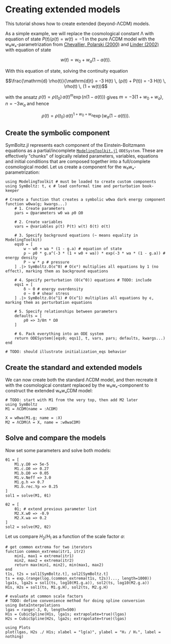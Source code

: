 # Creating extended models

This tutorial shows how to create extended (beyond-ΛCDM) models.

As a simple example, we will replace the cosmological constant Λ with equation of state $P(t) / \rho(t) = w(t) = -1$ in the pure ΛCDM model
with the w₀wₐ-parametrization from [Chevallier, Polarski (2000)](https://arxiv.org/abs/gr-qc/0009008) and [Linder (2002)](https://arxiv.org/abs/astro-ph/0208512) with equation of state
```math
w(t) = w_0 + w_a (1 - a(t)).
```
With this equation of state, solving the continuity equation
```math
\frac{\mathrm{d} \rho(t)}{\mathrm{d}t} = -3 H(t) \, (ρ(t) + P(t)) = -3 H(t) \, \rho(t) \, (1 + w(t))
```
with the ansatz $\rho(t) = \rho(t_0) \, a(t)^m \exp(n (1 - a(t)))$
gives $m = -3 (1 + w_0 + w_a)$, $n = -3 w_a$ and hence
```math
\rho(t) = \rho(t_0) \, a(t)^{1 + w_0 + w_a} \exp(w_a (1 - a(t))).
```

## Create the symbolic component

SymBoltz.jl represents each component of the Einstein-Boltzmann equations as a partial/incomplete [`ModelingToolkit.jl`](https://docs.sciml.ai/ModelingToolkit/) `ODESystem`.
These are effectively "chunks" of logically related parameters, variables, equations and initial conditions
that are composed together into a full/complete cosmological model.
Let us create a component for the w₀wₐ-parametrization:
```@example 1
using ModelingToolkit # must be loaded to create custom components
using SymBoltz: t, ϵ # load conformal time and perturbation book-keeper

# Create a function that creates a symbolic w0wa dark energy component
function w0wa(g; kwargs...)
    # 1. Create parameters
    pars = @parameters w0 wa ρ0 Ω0

    # 2. Create variables
    vars = @variables ρ(t) P(t) w(t) δ(t) σ(t)

    # 3. Specify background equations (~ means equality in ModelingToolkit)
    eqs0 = [
        w ~ w0 + wa * (1 - g.a) # equation of state
        ρ ~ ρ0 * g.a^(-3 * (1 + w0 + wa)) * exp(-3 * wa * (1 - g.a)) # energy density
        P ~ w * ρ # pressure
    ] .|> SymBoltz.O(ϵ^0) # O(ϵ⁰) multiplies all equations by 1 (no effect), marking them as background equations

    # 4. Specify perturbation (O(ϵ^0)) equations # TODO: include
    eqs1 = [
        δ ~ 0 # energy overdensity
        σ ~ 0 # shear stress
    ] .|> SymBoltz.O(ϵ^1) # O(ϵ^1) multiplies all equations by ϵ, marking them as perturbation equations

    # 5. Specify relationships between parameters
    defaults = [
        ρ0 => 3/8π * Ω0
    ]

    # 6. Pack everything into an ODE system
    return ODESystem([eqs0; eqs1], t, vars, pars; defaults, kwargs...)
end

# TODO: should illustrate initialization_eqs behavior
```

## Create the standard and extended models

We can now create both the standard ΛCDM model,
and then recreate it with the cosmological constant replaced by the w₀wₐ-component to construct the extended w₀wₐCDM model:
```@example 1
# TODO: start with M1 from the very top, then add M2 later
using SymBoltz
M1 = ΛCDM(name = :ΛCDM)

X = w0wa(M1.g; name = :X)
M2 = ΛCDM(Λ = X, name = :w0waCDM)
```

## Solve and compare the models

Now set some parameters and solve both models:
```@example 1
θ1 = [
    M1.γ.Ω0 => 5e-5
    M1.c.Ω0 => 0.27
    M1.b.Ω0 => 0.05
    M1.ν.Neff => 3.0
    M1.g.h => 0.7
    M1.b.rec.Yp => 0.25
]
sol1 = solve(M1, θ1)
```
```@example 1
θ2 = [
    θ1; # extend previous parameter list
    M2.X.w0 => -0.9
    M2.X.wa => 0.2
]
sol2 = solve(M2, θ2)
```

Let us compare $H_2 / H_1$ as a function of the scale factor $a$:
```@example 1
# get common extrema for two iterators
function common_extrema(itr1, itr2)
    min1, max1 = extrema(itr1)
    min2, max2 = extrema(itr2)
    return max(min1, min2), min(max1, max2)
end
t1s, t2s = sol1[SymBoltz.t], sol2[SymBoltz.t]
ts = exp.(range(log.(common_extrema(t1s, t2s))..., length=1000))
lga1s, lga2s = sol1(ts, log10(M1.g.a)), sol2(ts, log10(M2.g.a))
H1s, H2s = sol1(ts, M1.g.H), sol2(ts, M2.g.H)

# evaluate at common scale factors
# TODO: define convenience method for doing spline conversion
using DataInterpolations
lgas = range(-3, 0, length=500)
H1s = CubicSpline(H1s, lga1s; extrapolate=true)(lgas)
H2s = CubicSpline(H2s, lga2s; extrapolate=true)(lgas)

using Plots
plot(lgas, H2s ./ H1s; xlabel = "lg(a)", ylabel = "H₂ / H₁", label = nothing)
```
